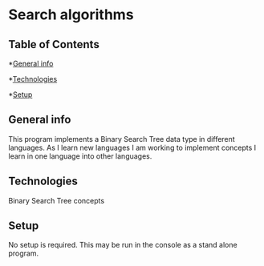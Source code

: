 # Search algorithms
## Table of Contents
*[General info](#general-info)

*[Technologies](#technologies)

*[Setup](#setup)

## General info
This program implements a Binary Search Tree data type in different languages. As I learn new languages I am 
working to implement concepts I learn in one language into other languages.

## Technologies
Binary Search Tree
concepts 
## Setup
No setup is required. This may be run in the console as a stand alone program.
